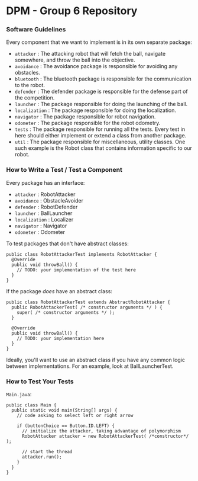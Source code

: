 DPM - Group 6 Repository
========================

### Software Guidelines

Every component that we want to implement is in its own separate package:

* `attacker` : The attacking robot that will fetch the ball, navigate
  somewhere, and throw the ball into the objective.
* `avoidance` : The avoidance package is responsible for avoiding any
  obstacles.
* `bluetooth` : The bluetooth package is responsible for the communication to
  the robot.
* `defender` : The defender package is responsible for the defense part of the
  competition.
* `launcher` : The package responsible for doing the launching of the ball.
* `localization` : The package responsible for doing the localization.
* `navigator` : The package responsible for robot navigation.
* `odometer` : The package responsible for the robot odometry.
* `tests` : The package responsible for running all the tests. Every test in
  here should either implement or extend a class from another package.
* `util` : The package responsible for miscellaneous, utility classes. One
  such example is the Robot class that contains information specific to our
  robot.

### How to Write a Test / Test a Component

Every package has an interface:

* `attacker` : RobotAttacker
* `avoidance` : ObstacleAvoider
* `defender` : RobotDefender
* `launcher` : BallLauncher
* `localization` : Localizer
* `navigator` : Navigator
* `odometer` : Odometer

To test packages that don't have abstract classes:

    public class RobotAttackerTest implements RobotAttacker {
      @Override
      public void throwBall() {
        // TODO: your implementation of the test here
      }
    }

If the package *does* have an abstract class:

    public class RobotAttackerTest extends AbstractRobotAttacker {
      public RobotAttackerTest( /* constructor arguments */ ) {
        super( /* constructor arguments */ );
      }

      @Override
      public void throwBall() {
        // TODO: your implementation here
      }
    }

Ideally, you'll want to use an abstract class if you have any common logic
between implementations. For an example, look at BallLauncherTest.

### How to Test Your Tests

`Main.java`:

    public class Main {
      public static void main(String[] args) {
        // code asking to select left or right arrow

        if (buttonChoice == Button.ID.LEFT) {
          // initialize the attacker, taking advantage of polymorphism
          RobotAttacker attacker = new RobotAttackerTest( /*constructor*/ );

          // start the thread
          attacker.run();
        }
      }
    }
